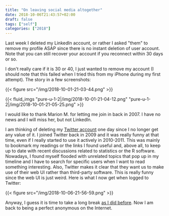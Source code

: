 ```yaml
---
title: "On leaving social media altogether"
date: 2018-10-06T21:43:57+02:00
draft: false
tags: ["self"]
categories: ["2018"]
---
```


Last week I deleted my LinkedIn account, or rather I asked "them" to remove my profile ASAP since there is no instant deletion of user account. Note that you can still recover your account if you reconnect within 30 days or so.

I don't really care if it is 30 or 40, I just wanted to remove my account (I should note that this failed when I tried this from my iPhone during my first attempt).
The story in a few screenshots:

{{< figure src="/img/2018-10-01-21-03-44.png" >}}

{{< fluid_imgs
  "pure-u-1-2|/img/2018-10-01-21-04-12.png"
  "pure-u-1-2|/img/2018-10-01-21-05-25.png" >}}

I would like to thank Marion M. for letting me join in back in 2007. I have no news and I will miss her, but not LinkedIn.

I am thinking of deleting my [Twitter account](https://twitter.com/even4void) one day since I no longer get any value of it. I joined Twitter back in 2009 and it was really funny at that time, even if I really started to use it actively in 2010-2011. This was mainly to bookmark my readings or the links I found useful and, above all, to keep up to date with recent discussions related to statistics or the R software. Nowadays, I found myself flooded with unrelated topics that pop up in my timeline and I have to search for specific users when I want to read something interesting. Also, Twitter makes it clear that they want us to make use of their web UI rather than third-party software. This is really funny since the web UI is just weird. Here is what I now get when logged to Twitter:

{{< figure src="/img/2018-10-06-21-56-59.png" >}}

Anyway, I guess it is time to take a long break [as I did before](/post/goodbye-google/). Now I am back to being a perfect anonymous on the Internet.

